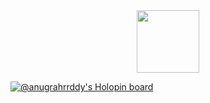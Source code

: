 <div id="header" align="center">
  <img src="https://media.giphy.com/media/M9gbBd9nbDrOTu1Mqx/giphy.gif" width="100"/>
</div>

[![@anugrahrrddy's Holopin board](https://holopin.io/api/user/board?user=anugrahrrddy)](https://holopin.io/@anugrahrrddy)
